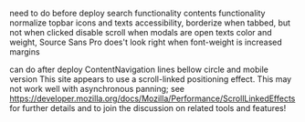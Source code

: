 need to do before deploy
search functionality
contents functionality
normalize topbar icons and texts
accessibility, borderize when tabbed, but not when clicked
disable scroll when modals are open
texts color and weight, Source Sans Pro does't look right when font-weight is increased
margins

can do after deploy
ContentNavigation lines bellow circle and mobile version
This site appears to use a scroll-linked positioning effect. This may not work well with asynchronous panning; see https://developer.mozilla.org/docs/Mozilla/Performance/ScrollLinkedEffects for further details and to join the discussion on related tools and features!